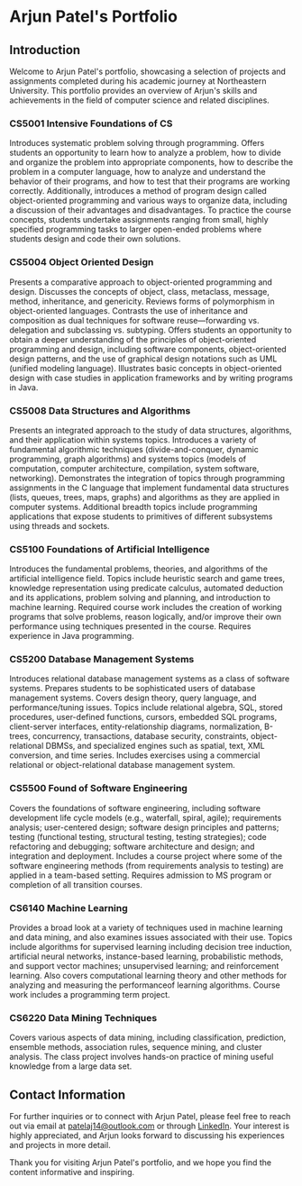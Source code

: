 # Arjun Patel's Portfolio

## Introduction
Welcome to Arjun Patel's portfolio, showcasing a selection of projects and assignments completed during his academic journey at Northeastern University. This portfolio provides an overview of Arjun's skills and achievements in the field of computer science and related disciplines.

### CS5001 Intensive Foundations of CS
Introduces systematic problem solving through programming. Offers students an opportunity to learn how to analyze a problem, how to divide and organize the problem into appropriate components, how to describe the problem in a computer language, how to analyze and understand the behavior of their programs, and how to test that their programs are working correctly. Additionally, introduces a method of program design called object-oriented programming and various ways to organize data, including a discussion of their advantages and disadvantages. To practice the course concepts, students undertake assignments ranging from small, highly specified programming tasks to larger open-ended problems where students design and code their own solutions.

### CS5004 Object Oriented Design
Presents a comparative approach to object-oriented programming and design. Discusses the concepts of object, class, metaclass, message, method, inheritance, and genericity. Reviews forms of polymorphism in object-oriented languages. Contrasts the use of inheritance and composition as dual techniques for software reuse—forwarding vs. delegation and subclassing vs. subtyping. Offers students an opportunity to obtain a deeper understanding of the principles of object-oriented programming and design, including software components, object-oriented design patterns, and the use of graphical design notations such as UML (unified modeling language). Illustrates basic concepts in object-oriented design with case studies in application frameworks and by writing programs in Java.

### CS5008 Data Structures and Algorithms
Presents an integrated approach to the study of data structures, algorithms, and their application within systems topics. Introduces a variety of fundamental algorithmic techniques (divide-and-conquer, dynamic programming, graph algorithms) and systems topics (models of computation, computer architecture, compilation, system software, networking). Demonstrates the integration of topics through programming assignments in the C language that implement fundamental data structures (lists, queues, trees, maps, graphs) and algorithms as they are applied in computer systems. Additional breadth topics include programming applications that expose students to primitives of different subsystems using threads and sockets.

### CS5100 Foundations of Artificial Intelligence
Introduces the fundamental problems, theories, and algorithms of the artificial intelligence field. Topics include heuristic search and game trees, knowledge representation using predicate calculus, automated deduction and its applications, problem solving and planning, and introduction to machine learning. Required course work includes the creation of working programs that solve problems, reason logically, and/or improve their own performance using techniques presented in the course. Requires experience in Java programming.

### CS5200 Database Management Systems
Introduces relational database management systems as a class of software systems. Prepares students to be sophisticated users of database management systems. Covers design theory, query language, and performance/tuning issues. Topics include relational algebra, SQL, stored procedures, user-defined functions, cursors, embedded SQL programs, client-server interfaces, entity-relationship diagrams, normalization, B-trees, concurrency, transactions, database security, constraints, object-relational DBMSs, and specialized engines such as spatial, text, XML conversion, and time series. Includes exercises using a commercial relational or object-relational database management system.

### CS5500 Found of Software Engineering
Covers the foundations of software engineering, including software development life cycle models (e.g., waterfall, spiral, agile); requirements analysis; user-centered design; software design principles and patterns; testing (functional testing, structural testing, testing strategies); code refactoring and debugging; software architecture and design; and integration and deployment. Includes a course project where some of the software engineering methods (from requirements analysis to testing) are applied in a team-based setting. Requires admission to MS program or completion of all transition courses.

### CS6140 Machine Learning
Provides a broad look at a variety of techniques used in machine learning and data mining, and also examines issues associated with their use. Topics include algorithms for supervised learning including decision tree induction, artificial neural networks, instance-based learning, probabilistic methods, and support vector machines; unsupervised learning; and reinforcement learning. Also covers computational learning theory and other methods for analyzing and measuring the performanceof learning algorithms. Course work includes a programming term project.

### CS6220 Data Mining Techniques
Covers various aspects of data mining, including classification, prediction, ensemble methods, association rules, sequence mining, and cluster analysis. The class project involves hands-on practice of mining useful knowledge from a large data set.


## Contact Information
For further inquiries or to connect with Arjun Patel, please feel free to reach out via email at [patelaj14@outlook.com](mailto:patelaj14@outlook.com) or through [LinkedIn](https://https://www.linkedin.com/in/arjunhpatel/). Your interest is highly appreciated, and Arjun looks forward to discussing his experiences and projects in more detail.

Thank you for visiting Arjun Patel's portfolio, and we hope you find the content informative and inspiring.
